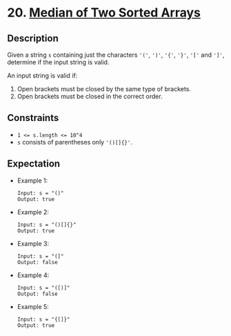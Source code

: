 # 20. [Median of Two Sorted Arrays](https://leetcode.com/problems/valid-parentheses/)

## Description ##

Given a string `s` containing just the characters `'('`, `')'`, `'{'`, `'}'`, `'['` and `']'`, determine if the input
string is valid.

An input string is valid if:

1. Open brackets must be closed by the same type of brackets.
2. Open brackets must be closed in the correct order.

## Constraints ##
- `1 <= s.length <= 10^4`
- `s` consists of parentheses only `'()[]{}'`.

## Expectation ##

- Example 1:
  ```
  Input: s = "()"
  Output: true
  ```
- Example 2:
  ```
  Input: s = "()[]{}"
  Output: true
  ```

- Example 3:
  ```
  Input: s = "(]"
  Output: false
  ```

- Example 4:
  ```
  Input: s = "([)]"
  Output: false
  ```

- Example 5:
  ```
  Input: s = "{[]}"
  Output: true
  ```
